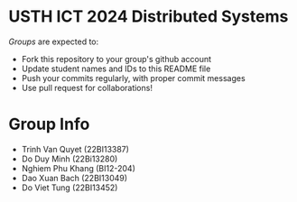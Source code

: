 USTH ICT 2024 Distributed Systems
=====================================

*Groups* are expected to:

* Fork this repository to your group's github account
* Update student names and IDs to this README file
* Push your commits regularly, with proper commit messages
* Use pull request for collaborations!

Group Info
=======================

* Trinh Van Quyet (22BI13387)
* Do Duy Minh (22Bi13280)
* Nghiem Phu Khang (BI12-204)
* Dao Xuan Bach (22BI13049)
* Do Viet Tung (22BI13452)
